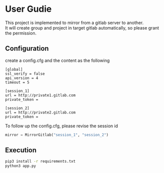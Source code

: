 # User Gudie

This project is implemented to mirror from a gitlab server to another.<br/>
It will create group and project in target gitlab automatically, so please grant the permission.

## Configuration

create a config.cfg and the content as the following

```
[global]
ssl_verify = false
api_version = 4
timeout = 5

[session_1]
url = http://private1.gitlab.com
private_token =

[session_2]
url = http://private2.gitlab.com
private_token =
```

To follow up the config.cfg, please revise the session id

```python
mirror = MirrorGitlab("session_1", "session_2")
```

## Execution

```bash
pip3 install -r requirements.txt
python3 app.py
```
